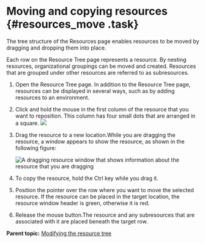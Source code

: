 # Moving and copying resources {#resources_move .task}

The tree structure of the Resources page enables resources to be moved by dragging and dropping them into place.

Each row on the Resource Tree page represents a resource. By nesting resources, organizational groupings can be moved and created. Resources that are grouped under other resources are referred to as subresources.

1.   Open the Resource Tree page. In addition to the Resource Tree page, resources can be displayed in several ways, such as by adding resources to an environment.
2.   Click and hold the mouse in the first column of the resource that you want to reposition. This column has four small dots that are arranged in a square. ![](../images/drag_icon.gif) 
3.  Drag the resource to a new location.While you are dragging the resource, a window appears to show the resource, as shown in the following figure:

    ![A dragging resource window that shows information about the resource that you are dragging](../images/resource-move-cursor.gif)

4.   To copy the resource, hold the Ctrl key while you drag it. 
5.   Position the pointer over the row where you want to move the selected resource. If the resource can be placed in the target location, the resource window header is green, otherwise it is red.
6.  Release the mouse button.The resource and any subresources that are associated with it are placed beneath the target row.

**Parent topic:** [Modifying the resource tree](../topics/resource_tree_modify.md)

